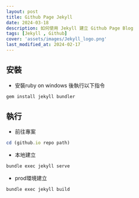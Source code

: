 ```yaml
---
layout: post
title: Github Page Jekyll
date: 2024-03-18
description: 如何使用 Jekyll 建立 Github Page Blog
tags: [Jekyll , Github]
cover: 'assets/images/Jekyll_logo.png'
last_modified_at: 2024-02-17
--- 
```


## 安裝
- 安裝ruby on windows 後執行以下指令
``` js
gem install jekyll bundler
```

## 執行

- 前往專案
``` js
cd (github.io repo path)
```

- 本地建立
``` js
bundle exec jekyll serve
```

- prod環境建立
``` js
bundle exec jekyll build
```


